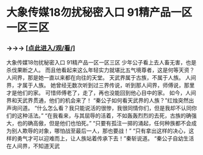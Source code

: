 # 大象传媒18勿扰秘密入口 91精产品一区一区三区

### →→→ <a href="http://3t3e.com/index.html">[点此进入/观/看/]</a>

大象传媒18勿扰秘密入口 91精产品一区一区三区
少年公子看上去人畜无害，也是杀伐果断之人。
    而且他看起来这么年轻实力就堪比五气境尊者，这是何等天资？
    人间界，那是她一直以来都在向往的天堂。
    天武界属于古族，不属于人族。
    人间界，才属于人族。
    她曾经无数次听到过三界传说，听到那人间界，师傅说，那里才是他们的家。
    可惜师傅老了，走了，再也没能回到他心目中的家。
    如今，人间界和天武界贯通，他们的机会来了！
    “秦公子如何看天武界的人族？”红烛突然出声询问道。
    “什么怎么看？我只能说活的很惨，我很同情你们，但是我却不认同你们的这种活法。”
    “在我看来，与其屈辱的活着，不如轰轰烈烈的去死，古族的确强大，也的确高傲，但是他们也怕死。”
    “只要有孤注一掷的涌起，任何种族都不会成为别人欺辱的对象，哪怕战至最后一人，那也要战！”
    “只有拿出这样的决心，这样的勇气才可以迎难而上，让人族站着传承下去！”秦斩说道。
    “秦公子自幼生活在人间界，不知道天武
